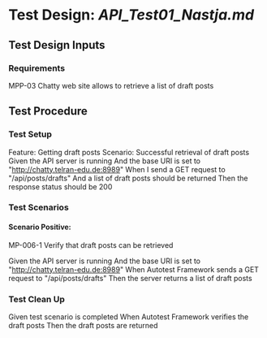 # Test Design: *API_Test01_Nastja.md*

## Test Design Inputs

### Requirements

MPP-03 Chatty web site allows to retrieve a list of draft posts

## Test Procedure

### Test Setup

Feature: Getting draft posts
Scenario: Successful retrieval of draft posts
Given the API server is running
And the base URI is set to "http://chatty.telran-edu.de:8989"
When I send a GET request to "/api/posts/drafts"
And a list of draft posts should be returned
Then the response status should be 200

### Test Scenarios

#### Scenario Positive:

MP-006-1 Verify that draft posts can be retrieved

Given the API server is running
And the base URI is set to "http://chatty.telran-edu.de:8989"
When Autotest Framework sends a GET request to "/api/posts/drafts"
Then the server returns a list of draft posts

### Test Clean Up

Given test scenario is completed
When Autotest Framework verifies the draft posts
Then the draft posts are returned
